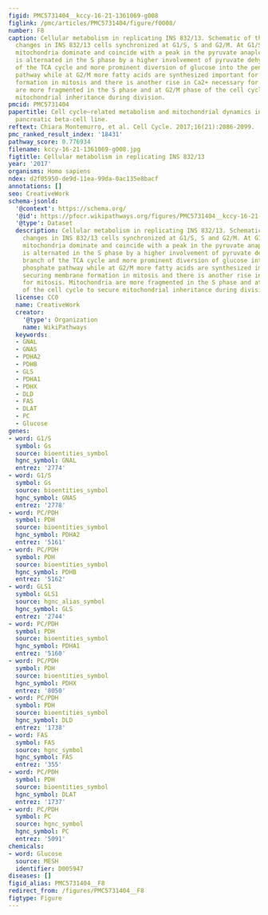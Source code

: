 ```yaml
---
figid: PMC5731404__kccy-16-21-1361069-g008
figlink: /pmc/articles/PMC5731404/figure/f0008/
number: F8
caption: Cellular metabolism in replicating INS 832/13. Schematic of the metabolic
  changes in INS 832/13 cells synchronized at G1/S, S and G2/M. At G1/S fused-to-intermediate
  mitochondria dominate and coincide with a peak in the pyruvate anaplerosis; this
  is alternated in the S phase by a higher involvement of pyruvate dehydrogenase branch
  of the TCA cycle and more prominent diversion of glucose into the pentose phosphate
  pathway while at G2/M more fatty acids are synthesized important for securing membrane
  formation in mitosis and there is another rise in Ca2+ necessary for mitosis. Mitochondria
  are more fragmented in the S phase and at G2/M phase of the cell cycle to secure
  mitochondrial inheritance during division.
pmcid: PMC5731404
papertitle: Cell cycle–related metabolism and mitochondrial dynamics in a replication-competent
  pancreatic beta-cell line.
reftext: Chiara Montemurro, et al. Cell Cycle. 2017;16(21):2086-2099.
pmc_ranked_result_index: '18431'
pathway_score: 0.776934
filename: kccy-16-21-1361069-g008.jpg
figtitle: Cellular metabolism in replicating INS 832/13
year: '2017'
organisms: Homo sapiens
ndex: d2f05950-de9d-11ea-99da-0ac135e8bacf
annotations: []
seo: CreativeWork
schema-jsonld:
  '@context': https://schema.org/
  '@id': https://pfocr.wikipathways.org/figures/PMC5731404__kccy-16-21-1361069-g008.html
  '@type': Dataset
  description: Cellular metabolism in replicating INS 832/13. Schematic of the metabolic
    changes in INS 832/13 cells synchronized at G1/S, S and G2/M. At G1/S fused-to-intermediate
    mitochondria dominate and coincide with a peak in the pyruvate anaplerosis; this
    is alternated in the S phase by a higher involvement of pyruvate dehydrogenase
    branch of the TCA cycle and more prominent diversion of glucose into the pentose
    phosphate pathway while at G2/M more fatty acids are synthesized important for
    securing membrane formation in mitosis and there is another rise in Ca2+ necessary
    for mitosis. Mitochondria are more fragmented in the S phase and at G2/M phase
    of the cell cycle to secure mitochondrial inheritance during division.
  license: CC0
  name: CreativeWork
  creator:
    '@type': Organization
    name: WikiPathways
  keywords:
  - GNAL
  - GNAS
  - PDHA2
  - PDHB
  - GLS
  - PDHA1
  - PDHX
  - DLD
  - FAS
  - DLAT
  - PC
  - Glucose
genes:
- word: G1/S
  symbol: Gs
  source: bioentities_symbol
  hgnc_symbol: GNAL
  entrez: '2774'
- word: G1/S
  symbol: Gs
  source: bioentities_symbol
  hgnc_symbol: GNAS
  entrez: '2778'
- word: PC/PDH
  symbol: PDH
  source: bioentities_symbol
  hgnc_symbol: PDHA2
  entrez: '5161'
- word: PC/PDH
  symbol: PDH
  source: bioentities_symbol
  hgnc_symbol: PDHB
  entrez: '5162'
- word: GLS1
  symbol: GLS1
  source: hgnc_alias_symbol
  hgnc_symbol: GLS
  entrez: '2744'
- word: PC/PDH
  symbol: PDH
  source: bioentities_symbol
  hgnc_symbol: PDHA1
  entrez: '5160'
- word: PC/PDH
  symbol: PDH
  source: bioentities_symbol
  hgnc_symbol: PDHX
  entrez: '8050'
- word: PC/PDH
  symbol: PDH
  source: bioentities_symbol
  hgnc_symbol: DLD
  entrez: '1738'
- word: FAS
  symbol: FAS
  source: hgnc_symbol
  hgnc_symbol: FAS
  entrez: '355'
- word: PC/PDH
  symbol: PDH
  source: bioentities_symbol
  hgnc_symbol: DLAT
  entrez: '1737'
- word: PC/PDH
  symbol: PC
  source: hgnc_symbol
  hgnc_symbol: PC
  entrez: '5091'
chemicals:
- word: Glucose
  source: MESH
  identifier: D005947
diseases: []
figid_alias: PMC5731404__F8
redirect_from: /figures/PMC5731404__F8
figtype: Figure
---
```

